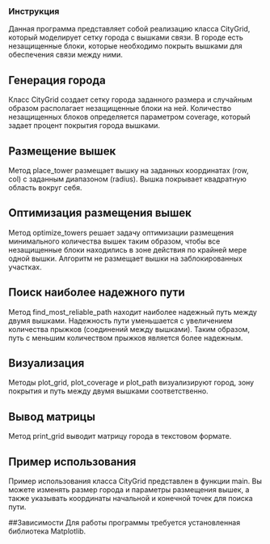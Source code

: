 ### Инструкция
Данная программа представляет собой реализацию класса CityGrid, который моделирует сетку города с вышками связи. В городе есть незащищенные блоки, которые необходимо покрыть вышками для обеспечения связи между ними.

## Генерация города
Класс CityGrid создает сетку города заданного размера и случайным образом располагает незащищенные блоки на ней. Количество незащищенных блоков определяется параметром coverage, который задает процент покрытия города вышками.

## Размещение вышек
Метод place_tower размещает вышку на заданных координатах (row, col) с заданным диапазоном (radius). Вышка покрывает квадратную область вокруг себя.

## Оптимизация размещения вышек
Метод optimize_towers решает задачу оптимизации размещения минимального количества вышек таким образом, чтобы все незащищенные блоки находились в зоне действия по крайней мере одной вышки. Алгоритм не размещает вышки на заблокированных участках.

## Поиск наиболее надежного пути
Метод find_most_reliable_path находит наиболее надежный путь между двумя вышками. Надежность пути уменьшается с увеличением количества прыжков (соединений между вышками). Таким образом, путь с меньшим количеством прыжков является более надежным.

## Визуализация
Методы plot_grid, plot_coverage и plot_path визуализируют город, зону покрытия и путь между двумя вышками соответственно.

## Вывод матрицы
Метод print_grid выводит матрицу города в текстовом формате.

## Пример использования
Пример использования класса CityGrid представлен в функции main. Вы можете изменять размер города и параметры размещения вышек, а также указывать координаты начальной и конечной точек для поиска пути.

##Зависимости
Для работы программы требуется установленная библиотека Matplotlib.
